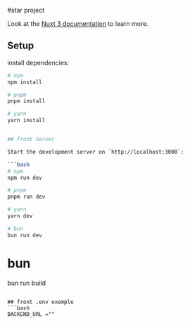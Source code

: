 #star project

Look at the [Nuxt 3 documentation](https://nuxt.com/docs/getting-started/introduction) to learn more.

## Setup
 
 install dependencies:

```bash
# npm
npm install

# pnpm
pnpm install

# yarn
yarn install


## front Server

Start the development server on `http://localhost:3000`:

```bash
# npm
npm run dev

# pnpm
pnpm run dev

# yarn
yarn dev

# bun
bun run dev
```
# bun
bun run build
```

## front .env exemple
```bash
BACKEND_URL =""
```

